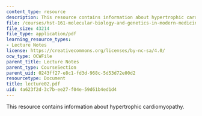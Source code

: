```yaml
---
content_type: resource
description: This resource contains information about hypertrophic cardiomyopathy.
file: /courses/hst-161-molecular-biology-and-genetics-in-modern-medicine-fall-2007/4a623f2d3c7bee27f04e59d61b4ed1d4_lecture02.pdf
file_size: 43214
file_type: application/pdf
learning_resource_types:
- Lecture Notes
license: https://creativecommons.org/licenses/by-nc-sa/4.0/
ocw_type: OCWFile
parent_title: Lecture Notes
parent_type: CourseSection
parent_uid: 0243ff27-e8c1-fd3d-968c-5d53d72e00d2
resourcetype: Document
title: lecture02.pdf
uid: 4a623f2d-3c7b-ee27-f04e-59d61b4ed1d4
---
```

This resource contains information about hypertrophic cardiomyopathy.